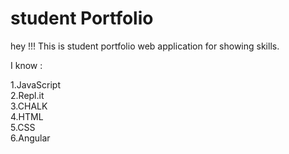 # student Portfolio
hey !!! This is student portfolio web application for showing skills.

I know :

1.JavaScript \
2.Repl.it \
3.CHALK \
4.HTML \
5.CSS \
6.Angular 
